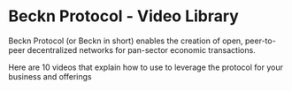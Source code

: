 # Beckn Protocol - Video Library

Beckn Protocol (or Beckn in short) enables the creation of open, peer-to-peer decentralized networks for pan-sector economic transactions.

Here are 10 videos that explain how to use to leverage the protocol for your business and offerings
